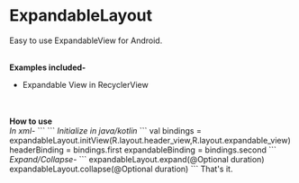 # ExpandableLayout
Easy to use ExpandableView for Android.

<br><b>Examples included-</b>
<ul>
<li>
Expandable View in RecyclerView
</li></ul><br><br>
<b>How to use</b><br>
<i>In xml-</i>
```
<com.samnetworks.expandable_layout.base.ExpandableLayout android:layout_width="match_parent"
    android:id="@+id/expandable_layout"
    android:layout_height="wrap_content"
    xmlns:android="http://schemas.android.com/apk/res/android" />
```
<i>Initialize in java/kotlin</i>
```
    val bindings = expandableLayout.initView<HeaderViewBinding,ExpandableViewBinding>(R.layout.header_view,R.layout.expandable_view)
    headerBinding = bindings.first
    expandableBinding = bindings.second
```
<i>Expand/Collapse-</i>
```
    expandableLayout.expand(@Optional duration)
    expandableLayout.collapse(@Optional duration)
```
That's it.
